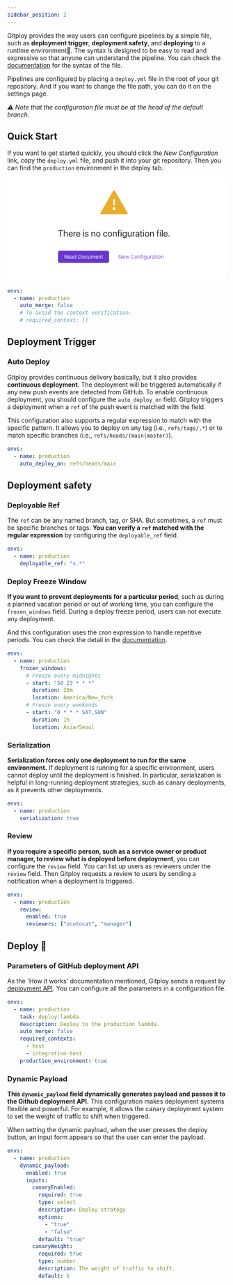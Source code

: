```yaml
---
sidebar_position: 2
---
```


Gitploy provides the way users can configure pipelines by a simple file, such as **deployment trigger**, **deployment safety**, and **deploying** to a runtime environment🚀. The syntax is designed to be easy to read and expressive so that anyone can understand the pipeline. You can check the [documentation](../references/deploy.yml.md) for the syntax of the file.

Pipelines are configured by placing a `deploy.yml` file in the root of your git repository. And if you want to change the file path, you can do it on the settings page.  

*⚠️ Note that the configuration file must be at the head of the default branch.* 

## Quick Start
If you want to get started quickly, you should click the *New Configuration* link, copy the `deploy.yml` file, and push it into your git repository. Then you can find the `production` environment in the deploy tab.

![Quick Start](../../static/img/docs/quickstart.png)

```yaml title="deploy.yml"
envs:
  - name: production
    auto_merge: false
    # To avoid the context verification.
    # required_context: []
```

## Deployment Trigger

### Auto Deploy
Gitploy provides continuous delivery basically, but it also provides **continuous deployment**. The deployment will be triggered automatically if any new push events are detected from GitHub.
 To enable continuous deployment, you should configure the `auto_deploy_on` field. Gitploy triggers a deployment when a `ref` of the push event is matched with the field.

This configuration also supports a regular expression to match with the specific pattern. It allows you to deploy on any tag (i.e., `refs/tags/.*`) or to match specific branches (i.e., `refs/heads/(main|master)`).

```yaml title="deploy.yml"
envs:
  - name: production
    auto_deploy_on: refs/heads/main
```

## Deployment safety

### Deployable Ref

The `ref` can be any named branch, tag, or SHA. But sometimes, a `ref` must be specific branches or tags. **You can verify a `ref` matched with the regular expression** by configuring the `deployable_ref` field. 

```yaml title="deploy.yml"
envs:
  - name: production
    deployable_ref: "v.*"
```

### Deploy Freeze Window
**If you want to prevent deployments for a particular period**, such as during a planned vacation period or out of working time, you can configure the `frozen_windows` field. During a deploy freeze period, users can not execute any deployment. 

And this configuration uses the cron expression to handle repetitive periods. You can check the detail in the [documentation](../references/deploy.yml.md).

```yaml title="deploy.yml"
envs:
  - name: production
    frozen_windows:
      # Freeze every midnights
      - start: "50 23 * * *"
        duration: 20m
        location: America/New_York
      # Freeze every weekends
      - start: "0 * * * SAT,SUN"
        duration: 1h
        location: Asia/Seoul
```

### Serialization
**Serialization forces only one deployment to run for the same environment.** If deployment is running for a specific environment, users cannot deploy until the deployment is finished. In particular, serialization is helpful in long-running deployment strategies, such as canary deployments, as it prevents other deployments.

```yaml title="deploy.yml"
envs:
  - name: production
    serialization: true
```

### Review
**If you require a specific person, such as a service owner or product manager, to review what is deployed before deployment**, you can configure the `review` field. You can list up users as reviewers under the `review` field. Then Gitploy requests a review to users by sending a notification when a deployment is triggered.

```yaml title="deploy.yml"
envs:
  - name: production
    review:
      enabled: true
      reviewers: ["ocotocat", "manager"]
```

## Deploy 🚀

### Parameters of GitHub deployment API
As the 'How it works' documentation mentioned, Gitploy sends a request by [deployment API](https://docs.github.com/en/rest/reference/deployments#deployments). You can configure all the parameters in a configuration file.

```yaml title="deploy.yml"
envs:
  - name: production
    task: deploy:lambda
    description: Deploy to the production lambda.
    auto_merge: false
    required_contexts:
      - test
      - integration-test
    production_environment: true
```

### Dynamic Payload
**This `dynamic_payload` field dynamically generates payload and passes it to the Github deployment API.** This configuration makes deployment systems flexible and powerful. For example, it allows the canary deployment system to set the weight of traffic to shift when triggered.

When setting the dynamic payload, when the user presses the deploy button, an input form appears so that the user can enter the payload.

```yaml title="deploy.yml"
envs:
  - name: production    
    dynamic_payload:
      enabled: true
      inputs:
        canaryEnabled:
          required: true
          type: select
          description: Deploy strategy
          options:
            - "true"
            - "false"
          default: "true"
        canaryWeight:
          required: true
          type: number
          description: The weight of traffic to shift.
          default: 5
```
